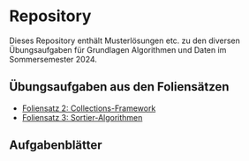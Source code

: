 # Repository
Dieses Repository enthält Musterlösungen etc. zu den diversen Übungsaufgaben für Grundlagen Algorithmen und Daten im Sommersemester 2024.

## Übungsaufgaben aus den Foliensätzen

* [Foliensatz 2: Collections-Framework](Übungsaufgaben/Foliensatz2.md)
* [Foliensatz 3: Sortier-Algorithmen](Übungsaufgaben/Foliensatz3.md)

## Aufgabenblätter

